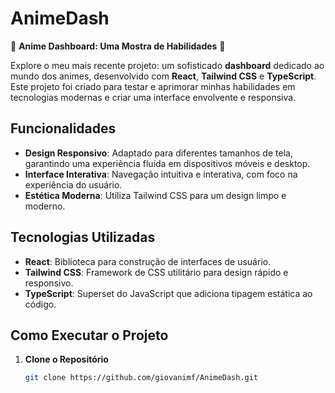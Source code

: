# AnimeDash

🌟 **Anime Dashboard: Uma Mostra de Habilidades** 🌟

Explore o meu mais recente projeto: um sofisticado **dashboard** dedicado ao mundo dos animes, desenvolvido com **React**, **Tailwind CSS** e **TypeScript**. Este projeto foi criado para testar e aprimorar minhas habilidades em tecnologias modernas e criar uma interface envolvente e responsiva.

## Funcionalidades

- **Design Responsivo**: Adaptado para diferentes tamanhos de tela, garantindo uma experiência fluida em dispositivos móveis e desktop.
- **Interface Interativa**: Navegação intuitiva e interativa, com foco na experiência do usuário.
- **Estética Moderna**: Utiliza Tailwind CSS para um design limpo e moderno.

## Tecnologias Utilizadas

- **React**: Biblioteca para construção de interfaces de usuário.
- **Tailwind CSS**: Framework de CSS utilitário para design rápido e responsivo.
- **TypeScript**: Superset do JavaScript que adiciona tipagem estática ao código.

## Como Executar o Projeto

1. **Clone o Repositório**

   ```bash
   git clone https://github.com/giovanimf/AnimeDash.git
